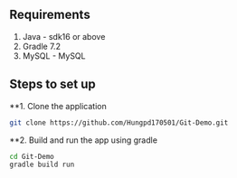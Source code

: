 ## Requirements

1. Java - sdk16 or above
2. Gradle 7.2
3. MySQL - MySQL

## Steps to set up

**1. Clone the application 
```bash
git clone https://github.com/Hungpd170501/Git-Demo.git
```

**2. Build and run the app using gradle 
```bash
cd Git-Demo
gradle build run 
```   